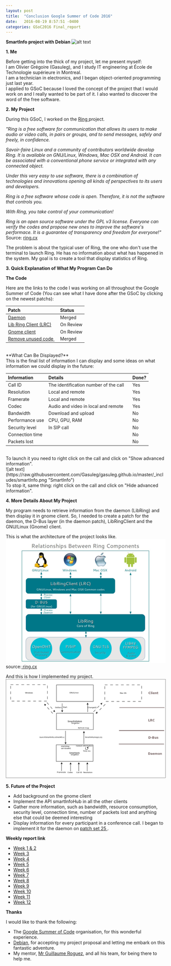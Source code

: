 ```yaml
---
layout: post
title:  "Conclusion Google Summer of Code 2016"
date:   2016-08-19 8:57:51 -0400
categories: GSoC2016 Final_report
---
```



**SmartInfo project with Debian**
![alt text](https://developers.google.com/open-source/gsoc/resources/downloads/GSoC-icon-192.png "Gsoc2016")

**1. Me**

Before getting into the thick of my project, let me present myself: <br>
I am Olivier Grégoire (Gasuleg), and I study IT engineering at École de Technologie supérieure in Montreal. <br>
I am a technician in electronics, and I began object-oriented programming just last year. <br>
I applied to GSoC because I loved the concept of the project that I would work on and I really wanted to be part of it. I also wanted to discover the word of the free software.

**2. My Project**

During this GSoC, I worked on the <a href="https://ring.cx/"> Ring </a> project.

*"Ring is a free software for communication that allows its users to make audio or video calls, in pairs or groups, and to send messages, safely and freely, in confidence.*

*Savoir-faire Linux and a community of contributors worldwide develop Ring. It is available on GNU/Linux, Windows, Mac OSX and Android. It can be associated with a conventional phone service or integrated with any connected object.*

*Under this very easy to use software, there is a combination of technologies and innovations opening all kinds of perspectives to its users and developers.*

*Ring is a free software whose code is open. Therefore, it is not the software that controls you.*

*With Ring, you take control of your communication!*

*Ring is an open source software under the GPL v3 license. Everyone can verify the codes and propose new ones to improve the software's performace. It is a guarantee of transparency and freedom for everyone!"* <br>
Source:  <a href="https://ring.cx/en/about/practical">ring.cx </a>


The problem is about the typical user of Ring, the one who don't use the terminal to launch Ring. He has no information about what has happened in the system. My goal is to create a tool that display statistics of Ring.

**3. Quick Explanation of What My Program Can Do**

**The Code** <br>

Here are the links to the code I was working on all throughout the Google Summer of Code (You can see what I have done after the GSoC by clicking on the newest patchs):


Patch | Status
:--- | :---
<a href="https://gerrit-ring.savoirfairelinux.com/#/c/4315/44">Daemon </a> | Merged
<a href="https://gerrit-ring.savoirfairelinux.com/#/c/4388/30">Lib Ring Client (LRC) </a> | On Review
<a href="https://gerrit-ring.savoirfairelinux.com/#/c/4384/37">Gnome client </a> | On Review
<a href="https://gerrit-ring.savoirfairelinux.com/#/c/4234/2">Remove unused code </a>&nbsp; | Merged

<br>
**What Can Be Displayed?** <br>
This is the final list of information I can display and some ideas on what information we could display in the future:

Information &nbsp; &nbsp;| Details | Done?
:--- | :--- | :---
Call ID | The identification number of the call | Yes
Resolution | Local and remote | Yes
Framerate | Local and remote | Yes
Codec | Audio and video in local and remote &nbsp; &nbsp;| Yes
Bandwidth | Download and upload | No
Performance use | CPU, GPU, RAM | No
Security level | In SIP call | No
Connection time | | No
Packets lost | | No

<br>
To launch it you need to right click on the call and click on "Show advanced information".<br>
![alt text](https://raw.githubusercontent.com/Gasuleg/gasuleg.github.io/master/_includes/smartInfo.png "SmartInfo")<br>
To stop it, same thing: right click on the call and click on "Hide advanced information".<br>

**4. More Details About My Project**


My program needs to retrieve information from the daemon (LibRing) and then display it in gnome client. So, I needed to create a patch for the daemon, the D-Bus layer (in the daemon patch), LibRingClient and the GNU/Linux (Gnome) client. <br>

This is what the architecture of the project looks like. <br>
![alt text](https://raw.githubusercontent.com/Gasuleg/gasuleg.github.io/master/_includes/organisation.jpg "Ring organisation") <br>
source:<a href="https://ring.cx/en/about/technical"> ring.cx </a>

And this is how I implemented my project.<br>
![alt text](https://raw.githubusercontent.com/Gasuleg/gasuleg.github.io/master/_includes/globalSchema.png "My project") <br>


**5. Future of the Project**

- Add background on the gnome client <br>
- Implement the API smartInfoHub in all the other clients <br>
- Gather more information, such as bandwidth, resource consumption, security level, connection time, number of packets lost and anything else that could be deemed interesting<br>
- Display information for every participant in a conference call. I began to implement it for the daemon on <a href="https://gerrit-ring.savoirfairelinux.com/#/c/4315/25"> patch set 25 </a>.

**Weekly report link**

- <a href="https://lists.debian.org/debian-outreach/2016/06/msg00006.html"> Week 1 & 2</a><br>
- <a href="https://lists.debian.org/debian-outreach/2016/06/msg00026.html"> Week 3</a><br>
- <a href="https://lists.debian.org/debian-outreach/2016/06/msg00045.html"> Week 4</a><br>
- <a href="https://lists.debian.org/debian-outreach/2016/06/msg00068.html"> Week 5</a><br>
- <a href="https://lists.debian.org/debian-outreach/2016/07/msg00006.html"> Week 6</a><br>
- <a href="https://lists.debian.org/debian-outreach/2016/07/msg00021.html"> Week 7</a><br>
- <a href="https://lists.debian.org/debian-outreach/2016/07/msg00046.html"> Week 8</a><br>
- <a href="https://lists.debian.org/debian-outreach/2016/07/msg00064.html"> Week 9</a><br>
- <a href="https://lists.debian.org/debian-outreach/2016/08/msg00005.html"> Week 10</a><br>
- <a href="https://lists.debian.org/debian-outreach/2016/08/msg00011.html"> Week 11</a><br>
- <a href="https://lists.debian.org/debian-outreach/2016/08/msg00038.html"> Week 12</a><br>


**Thanks**

I would like to thank the following:<br>
- The <a href="https://summerofcode.withgoogle.com">Google Summer of Code</a> organisation, for this wonderful experience. <br>
- <a href="https://wiki.debian.org/SummerOfCode2016">Debian</a>, for accepting my project proposal and letting me embark on this fantastic adventure. <br>
- My mentor, <a href="https://github.com/yomgui1">Mr Guillaume Roguez</a>, and all his team, for being there to help me.
